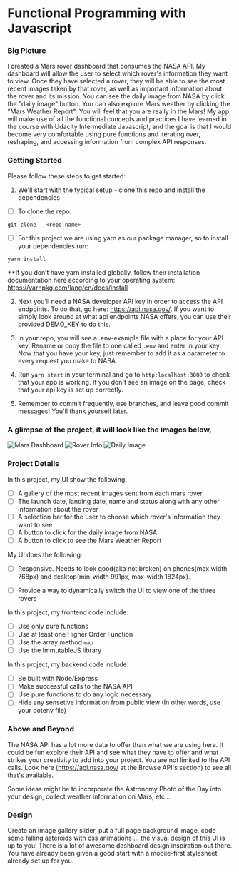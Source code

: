 # Functional Programming with Javascript


### Big Picture

I created a Mars rover dashboard that consumes the NASA API. My dashboard will allow the user to select which rover's information they want to view. Once they have selected a rover, they will be able to see the most recent images taken by that rover, as well as important information about the rover and its mission. You can see the daily image from NASA by click the "daily image" button. You can also explore Mars weather by clicking the "Mars Weather Report". You will feel that you are really in the Mars! My app will make use of all the functional concepts and practices I have learned in the course with Udacity Intermediate Javascript, and the goal is that I would become very comfortable using pure functions and iterating over, reshaping, and accessing information from complex API responses.

### Getting Started

Please follow these steps to get started:

1. We'll start with the typical setup - clone this repo and install the dependencies

 - [ ] To clone the repo:

```git clone --<repo-name>```

 - [ ] For this project we are using yarn as our package manager, so to install your dependencies run:

```yarn install```

**If you don’t have yarn installed globally, follow their installation documentation here according to your operating system: https://yarnpkg.com/lang/en/docs/install

2. Next you'll need a NASA developer API key in order to access the API endpoints. To do that, go here: https://api.nasa.gov/. If you want to simply look around at what api endpoints NASA offers, you can use their provided DEMO_KEY to do this.

3. In your repo, you will see a .env-example file with a place for your API key. Rename or copy the file to one called `.env` and enter in your key. Now that you have your key, just remember to add it as a parameter to every request you make to NASA.

5. Run `yarn start` in your terminal and go to `http:localhost:3000` to check that your app is working. If you don't see an image on the page, check that your api key is set up correctly.

6. Remember to commit frequently, use branches, and leave good commit messages! You'll thank yourself later.

### A glimpse of the project, it will look like the images below,

![Mars Dashboard](./webImg/mars.PNG)
![Rover Info](./webImg/rover.PNG)
![Daily Image](./webImg/img.PNG)



### Project Details

In this project, my UI show the following:

- [ ] A gallery of the most recent images sent from each mars rover
- [ ] The launch date, landing date, name and status along with any other information about the rover
- [ ] A selection bar for the user to choose which rover's information they want to see
- [ ] A button to click for the daily image from NASA
- [ ] A button to click to see the Mars Weather Report

My UI does the following:

- [ ] Responsive. Needs to look good(aka not broken) on phones(max width 768px) and desktop(min-width 991px, max-width 1824px).
- [ ] Provide a way to dynamically switch the UI to view one of the three rovers


In this project, my frontend code include:

- [ ] Use only pure functions
- [ ] Use at least one Higher Order Function
- [ ] Use the array method `map`
- [ ] Use the ImmutableJS library

In this project, my backend code include:

- [ ] Be built with Node/Express
- [ ] Make successful calls to the NASA API
- [ ] Use pure functions to do any logic necessary
- [ ] Hide any sensetive information from public view (In other words, use your dotenv file)

### Above and Beyond

The NASA API has a lot more data to offer than what we are using here. It could be fun explore their API and see what they have to offer and what strikes your creativity to add into your project. You are not limited to the API calls. Look here (https://api.nasa.gov/ at the Browse API's section) to see all that's available.

Some ideas might be to incorporate the Astronomy Photo of the Day into your design, collect weather information on Mars, etc...

### Design

Create an image gallery slider, put a full page background image, code some falling asteroids with css animations ... the visual design of this UI is up to you! There is a lot of awesome dashboard design inspiration out there. You have already been given a good start with a mobile-first stylesheet already set up for you.
